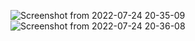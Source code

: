![Screenshot from 2022-07-24 20-35-09](https://user-images.githubusercontent.com/82882024/180653451-d1483f10-2b34-4380-9f62-883e0b413801.png)
![Screenshot from 2022-07-24 20-36-08](https://user-images.githubusercontent.com/82882024/180653517-8eb9b1b2-a11a-4507-ad32-a25f3b7c54e4.png)
